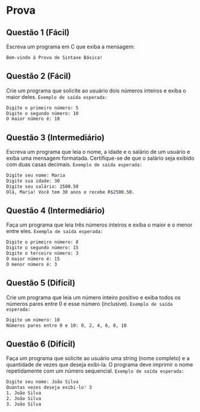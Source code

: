 # Prova

## Questão 1 (Fácil)

Escreva um programa em C que exiba a mensagem:

```sh
Bem-vindo à Prova de Sintaxe Básica!
```

## Questão 2 (Fácil)

Crie um programa que solicite ao usuário dois números inteiros e exiba o maior deles.
`Exemplo de saída esperada:`

```sh
Digite o primeiro número: 5  
Digite o segundo número: 10  
O maior número é: 10
```

## Questão 3 (Intermediário)

Escreva um programa que leia o nome, a idade e o salário de um usuário e
exiba uma mensagem formatada. Certifique-se de que o salário seja exibido
com duas casas decimais.
`Exemplo de saída esperada:`

```sh
Digite seu nome: Maria  
Digite sua idade: 30  
Digite seu salário: 2500.50  
Olá, Maria! Você tem 30 anos e recebe R$2500.50.
```

## Questão 4 (Intermediário)

Faça um programa que leia três números inteiros e exiba o maior e o menor entre eles.
`Exemplo de saída esperada:`

```sh
Digite o primeiro número: 8  
Digite o segundo número: 15  
Digite o terceiro número: 3  
O maior número é: 15  
O menor número é: 3
```

## Questão 5 (Difícil)

Crie um programa que leia um número inteiro positivo e exiba todos os números
pares entre 0 e esse número (inclusive).
`Exemplo de saída esperada:`

```sh
Digite um número: 10  
Números pares entre 0 e 10: 0, 2, 4, 6, 8, 10
```

## Questão 6 (Difícil)

Faça um programa que solicite ao usuário uma string (nome completo) e a
quantidade de vezes que deseja exibi-la. O programa deve imprimir o
nome repetidamente com um número sequencial.
`Exemplo de saída esperada:`

```sh
Digite seu nome: João Silva  
Quantas vezes deseja exibi-lo? 3  
1. João Silva  
2. João Silva  
3. João Silva  
```
